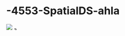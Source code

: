 # -4553-SpatialDS-ahla

![](https://scontent-dfw1-1.xx.fbcdn.net/hphotos-xpf1/v/t1.0-9/11863295_10153538208304555_7740790468864933097_n.jpg?oh=80b372b969dea0aa372439e3f58a5945&oe=563A5C8A)
<img src="https://scontent-dfw1-1.xx.fbcdn.net/hphotos-xpf1/v/t1.0-9/11863295_10153538208304555_7740790468864933097_n.jpg?oh=80b372b969dea0aa372439e3f58a5945&oe=563A5C8A" alt="alt text" style="width:10;height:10r">

